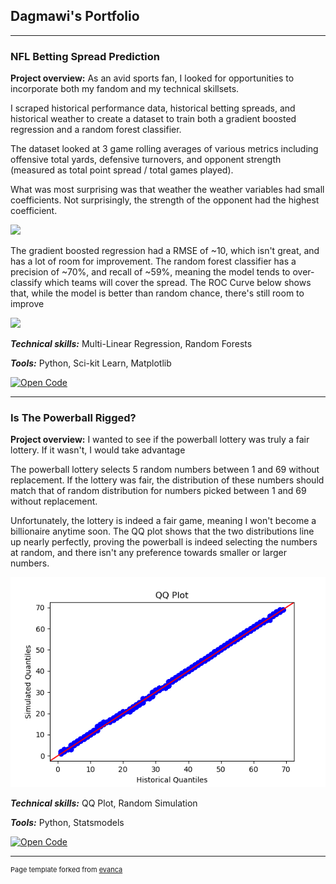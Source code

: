 ## Dagmawi's Portfolio

---


### NFL Betting Spread Prediction

**Project overview:** As an avid sports fan, I looked for opportunities to incorporate both my fandom and my technical skillsets.

I scraped historical performance data, historical betting spreads, and historical weather to create a dataset to train both a gradient boosted regression and a random forest classifier. 

The dataset looked at 3 game rolling averages of various metrics including offensive total yards, defensive turnovers, and opponent strength (measured as total point spread / total games played). 

What was most surprising was that weather the weather variables had small coefficients. Not surprisingly, the strength of the opponent had the highest coefficient.

<img src="PredictingNFLGames/regressor_importance_chart.png"/>

The gradient boosted regression had a RMSE of ~10, which isn't great, and has a lot of room for improvement. The random forest classifier has a precision of ~70%, and recall of ~59%, meaning the model tends to over-classify which teams will cover the spread. The ROC Curve below shows that, while the model is better than random chance, there's still room to improve

<img src="Powerball Distribution/powerball_qqplot_image.png"/>



***Technical skills:*** Multi-Linear Regression, Random Forests

***Tools:*** Python, Sci-kit Learn, Matplotlib

[![Open Code](https://img.shields.io/badge/Jupyter-Open_Files-red?logo=Jupyter)](https://github.com/mawi510/projects/tree/main/PredictingNFLGames)

---
### Is The Powerball Rigged?

**Project overview:** I wanted to see if the powerball lottery was truly a fair lottery. If it wasn't, I would take advantage

The powerball lottery selects 5 random numbers between 1 and 69 without replacement. If the lottery was fair, the distribution of these numbers should match that of random distribution for numbers picked between 1 and 69 without replacement.

Unfortunately, the lottery is indeed a fair game, meaning I won't become a billionaire anytime soon. The QQ plot shows that the two distributions line up nearly perfectly, proving the powerball is indeed selecting the numbers at random, and there isn't any preference towards smaller or larger numbers.

<img src="https://github.com/mawi510/projects/blob/main/Powerball%20Distribution/powerball_qqplot_image.png"/>



***Technical skills:*** QQ Plot, Random Simulation

***Tools:*** Python, Statsmodels

[![Open Code](https://img.shields.io/badge/Jupyter-Open_Files-red?logo=Jupyter)](https://github.com/mawi510/projects/tree/main/Powerball%20Distribution)

---
<p style="font-size:11px">Page template forked from <a href="https://github.com/evanca/quick-portfolio">evanca</a></p>
<!-- Remove above link if you don't want to attibute -->
